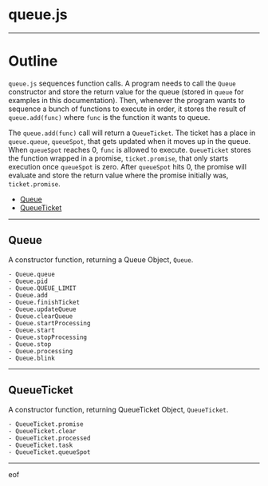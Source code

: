 # queue.js

---


# Outline


`queue.js` sequences function calls. A program needs to call the `Queue`
constructor and store the return value for the queue (stored in `queue`
for examples in this documentation). Then, whenever the program wants
to sequence a bunch of functions to execute in order, it stores the result
of `queue.add(func)` where `func` is the function it wants to queue.

The `queue.add(func)` call will return a `QueueTicket`. The ticket has
a place in `queue.queue`, `queueSpot`, that gets updated when it moves up
in the queue. When `queueSpot` reaches 0, `func` is allowed to execute.
`QueueTicket` stores the function wrapped in a promise, `ticket.promise`,
that only starts execution once `queueSpot` is zero. After `queueSpot`
hits 0, the promise will evaluate and store the return value where the
promise initially was, `ticket.promise`.


- [Queue](#Queue)
- [QueueTicket](#QueueTicket)

---


## Queue

A constructor function, returning a Queue Object, `Queue`.

	- Queue.queue
	- Queue.pid
	- Queue.QUEUE_LIMIT
	- Queue.add
	- Queue.finishTicket
	- Queue.updateQueue
	- Queue.clearQueue
	- Queue.startProcessing
	- Queue.start
	- Queue.stopProcessing
	- Queue.stop
	- Queue.processing
	- Queue.blink


---


## QueueTicket

A constructor function, returning QueueTicket Object, `QueueTicket`.

	- QueueTicket.promise
	- QueueTicket.clear
	- QueueTicket.processed
	- QueueTicket.task
	- QueueTicket.queueSpot

---

eof
